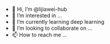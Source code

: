 - 👋 Hi, I’m @lijiawei-hub
- 👀 I’m interested in ...
- 🌱 I’m currently learning deep learning
- 💞️ I’m looking to collaborate on ...
- 📫 How to reach me ...

<!---
lijiawei-hub/lijiawei-hub is a ✨ special ✨ repository because its `README.md` (this file) appears on your GitHub profile.
You can click the Preview link to take a look at your changes.
--->
